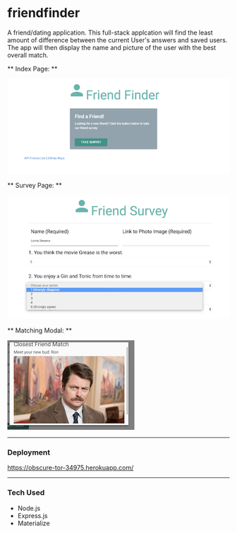 # friendfinder

A friend/dating application.  This full-stack applcation will find the least amount of difference between the current User's answers and saved users. 
The app will then display the name and picture of the user with the best overall match.

** Index Page: **

![Alt text](./app/public/images/screenshot1.png?raw=true "Optional Title")


** Survey Page: **

![Alt text](./app/public/images/screenshot2.png?raw=true "Optional Title")


** Matching Modal: **

![Alt text](./app/public/images/screenshot3.png?raw=true "Optional Title")

- - - -

 ### Deployment ###
https://obscure-tor-34975.herokuapp.com/

 - - - -

 ### Tech Used ###
 * Node.js
 * Express.js
 * Materialize

